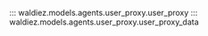 ::: waldiez.models.agents.user_proxy.user_proxy
::: waldiez.models.agents.user_proxy.user_proxy_data
